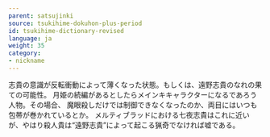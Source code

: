 ```yaml
---
parent: satsujinki
source: tsukihime-dokuhon-plus-period
id: tsukihime-dictionary-revised
language: ja
weight: 35
category:
- nickname
---
```


志貴の意識が反転衝動によって薄くなった状態。もしくは、遠野志貴のなれの果ての可能性。
月姫の続編があるとしたらメインキキャラクターになるであろう人物。その場合、
魔眼殺しだけでは制御できなくなったのか、両目にはいつも包帯が巻かれているとか。
メルティブラッドにおける七夜志貴はこれに近いが、やはり殺人貴は“遠野志貴”によって起こる猟奇でなければ嘘である。
